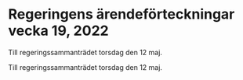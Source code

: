 # Regeringens ärendeförteckningar vecka 19, 2022

Till regeringssammanträdet torsdag den 12 maj.

Till regeringssammanträdet torsdag den 12 maj.
